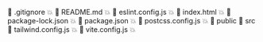 📄
.gitignore
💥
📄
README.md
💥
📄
eslint.config.js
💥
📄
index.html
💥
📄
package-lock.json
💥
📄
package.json
💥
📄
postcss.config.js
💥
📁
public
📁
src
📄
tailwind.config.js
💥
📄
vite.config.js
💥
